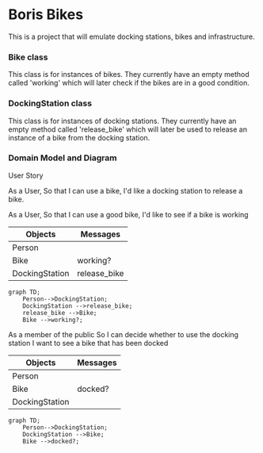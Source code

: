 # Boris Bikes
This is a project that will emulate docking stations, bikes and infrastructure.

### Bike class
This class is for instances of bikes. They currently have an empty method called 'working' which will later check if the bikes are in a good condition.

### DockingStation class
This class is for instances of docking stations. They currently have an empty method called 'release_bike' which will later be used to release an instance of a bike from the docking station.

### Domain Model and Diagram

User Story

As a User, So that I can use a bike, I'd like a docking station to release a bike.

As a User, So that I can use a good bike, I'd like to see if a bike is working

|  Objects        |  Messages      |
| ----------      | -------------  | 
| Person          |                |
| Bike            | working?|
| DockingStation | release_bike   |

```mermaid
graph TD;
    Person-->DockingStation;
    DockingStation -->release_bike;
    release_bike -->Bike;
    Bike -->working?;
```

As a member of the public 
So I can decide whether to use the docking station
I want to see a bike that has been docked

|  Objects        |  Messages      |
| ----------      | -------------  | 
| Person          |                |
| Bike            | docked?|
| DockingStation |    |

```mermaid
graph TD;
    Person-->DockingStation;
    DockingStation -->Bike;
    Bike -->docked?;
```

    